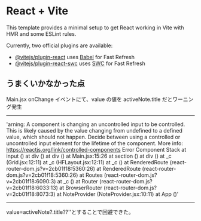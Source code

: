 # React + Vite

This template provides a minimal setup to get React working in Vite with HMR and some ESLint rules.

Currently, two official plugins are available:

- [@vitejs/plugin-react](https://github.com/vitejs/vite-plugin-react/blob/main/packages/plugin-react/README.md) uses [Babel](https://babeljs.io/) for Fast Refresh
- [@vitejs/plugin-react-swc](https://github.com/vitejs/vite-plugin-react-swc) uses [SWC](https://swc.rs/) for Fast Refresh

## うまくいかなかった点

Main.jsx
onChange イベントにて、value の値を activeNote.title だとワーニング発生

---

'arning: A component is changing an uncontrolled input to be controlled. This is likely caused by the value changing from undefined to a defined value, which should not happen. Decide between using a controlled or uncontrolled input element for the lifetime of the component. More info: https://reactjs.org/link/controlled-components Error Component Stack
at input (<anonymous>)
at div (<anonymous>)
at div (<anonymous>)
at Main.jsx:15:26
at section (<anonymous>)
at div (<anonymous>)
at \_c (Grid.jsx:12:11)
at \_c (HFLayout.jsx:12:11)
at \_c (<anonymous>)
at RenderedRoute (react-router-dom.js?v=2cb01f18:5360:26)
at RenderedRoute (react-router-dom.js?v=2cb01f18:5360:26)
at Routes (react-router-dom.js?v=2cb01f18:6090:3)
at \_c (<anonymous>)
at Router (react-router-dom.js?v=2cb01f18:6033:13)
at BrowserRouter (react-router-dom.js?v=2cb01f18:8073:3)
at NoteProvider (NoteProvider.jsx:10:11)
at App (<anonymous>)'

---

value=activeNote?.title??''とすることで回避できた。
